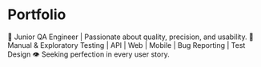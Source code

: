 # Portfolio
🚀 Junior QA Engineer | Passionate about quality, precision, and usability. 🧪 Manual &amp; Exploratory Testing | API | Web | Mobile | Bug Reporting | Test Design 👁️ Seeking perfection in every user story.
